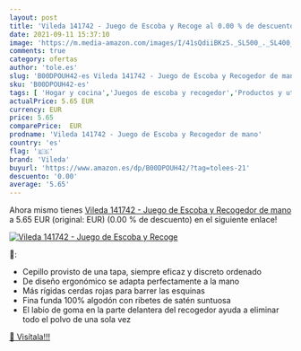 ```yaml
---
layout: post
title: 'Vileda 141742 - Juego de Escoba y Recoge al 0.00 % de descuento'
date: 2021-09-11 15:37:10
image: 'https://m.media-amazon.com/images/I/41sQdiiBKzS._SL500_._SL400_.jpg'
comments: true
category: ofertas
author: 'tole.es'
slug: 'B00DPOUH42-es Vileda 141742 - Juego de Escoba y Recogedor de mano'
sku: 'B00DPOUH42-es'
tags: [ 'Hogar y cocina','Juegos de escoba y recogedor','Productos y utensilios de limpieza','vileda', ]
actualPrice: 5.65 EUR
currency: EUR
price: 5.65
comparePrice:  EUR
prodname: 'Vileda 141742 - Juego de Escoba y Recogedor de mano'
country: 'es'
flag: '🇪🇸'
brand: 'Vileda'
buyurl: 'https://www.amazon.es/dp/B00DPOUH42/?tag=tolees-21'
descuento: '0.00'
average: '5.65'
---
```


Ahora mismo tienes [Vileda 141742 - Juego de Escoba y Recogedor de mano](https://www.amazon.es/dp/B00DPOUH42/?tag=tolees-21) a 5.65 EUR (original:  EUR) (0.00 %  de descuento) en el siguiente enlace!

[![Vileda 141742 - Juego de Escoba y Recoge](https://m.media-amazon.com/images/I/41sQdiiBKzS._SL500_._SL400_.jpg)](https://www.amazon.es/dp/B00DPOUH42/?tag=tolees-21)

🔎:

- Cepillo provisto de una tapa, siempre eficaz y discreto ordenado
- De diseño ergonómico se adapta perfectamente a la mano
- Más rígidas cerdas rojas para barrer las esquinas
- Fina funda 100% algodón con ribetes de satén suntuosa
- El labio de goma en la parte delantera del recogedor ayuda a eliminar todo el polvo de una sola vez

[🛒 Visítala!!!](https://www.amazon.es/dp/B00DPOUH42/?tag=tolees-21)
